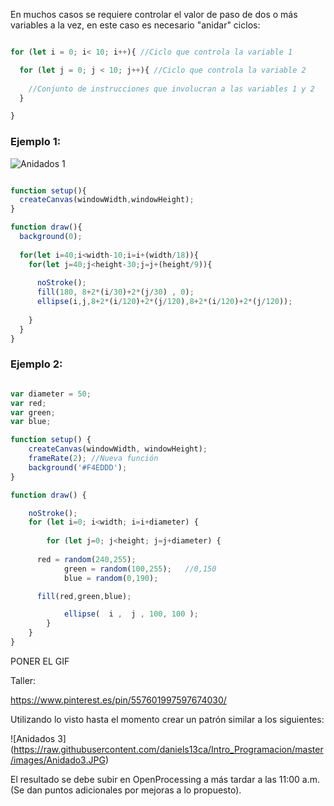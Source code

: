 En muchos casos se requiere controlar el valor de paso de dos o más variables a la vez, en este caso es necesario "anidar" ciclos:

```javascript

for (let i = 0; i< 10; i++){ //Ciclo que controla la variable 1

  for (let j = 0; j < 10; j++){ //Ciclo que controla la variable 2
  
    //Conjunto de instrucciones que involucran a las variables 1 y 2
  }

}

```

### Ejemplo 1:

![Anidados 1](https://raw.githubusercontent.com/daniels13ca/Intro_Programacion/master/images/Anidado1.JPG)

```javascript

function setup(){
  createCanvas(windowWidth,windowHeight);
}

function draw(){
  background(0);
	
  for(let i=40;i<width-10;i=i+(width/18)){
    for(let j=40;j<height-30;j=j+(height/9)){
      
      noStroke();
      fill(180, 8+2*(i/30)+2*(j/30) , 0);
      ellipse(i,j,8+2*(i/120)+2*(j/120),8+2*(i/120)+2*(j/120));
    
    }
  }
}

```

### Ejemplo 2:

```javascript

var diameter = 50;
var red;
var green;
var blue;

function setup() {
	createCanvas(windowWidth, windowHeight);
	frameRate(2); //Nueva función
	background('#F4EDDD');
}

function draw() {

	noStroke();
	for (let i=0; i<width; i=i+diameter) {
		
		for (let j=0; j<height; j=j+diameter) {
			
      red = random(240,255);
 			green = random(100,255);   //0,150 
 			blue = random(0,190);

      fill(red,green,blue);

			ellipse(  i ,  j , 100, 100 );
		}
	}
}

```
PONER EL GIF

Taller:

https://www.pinterest.es/pin/557601997597674030/

Utilizando lo visto hasta el momento crear un patrón similar a los siguientes:

![Anidados 3] (https://raw.githubusercontent.com/daniels13ca/Intro_Programacion/master/images/Anidado3.JPG)

El resultado se debe subir en OpenProcessing a más tardar a las 11:00 a.m. (Se dan puntos adicionales por mejoras a lo propuesto).
